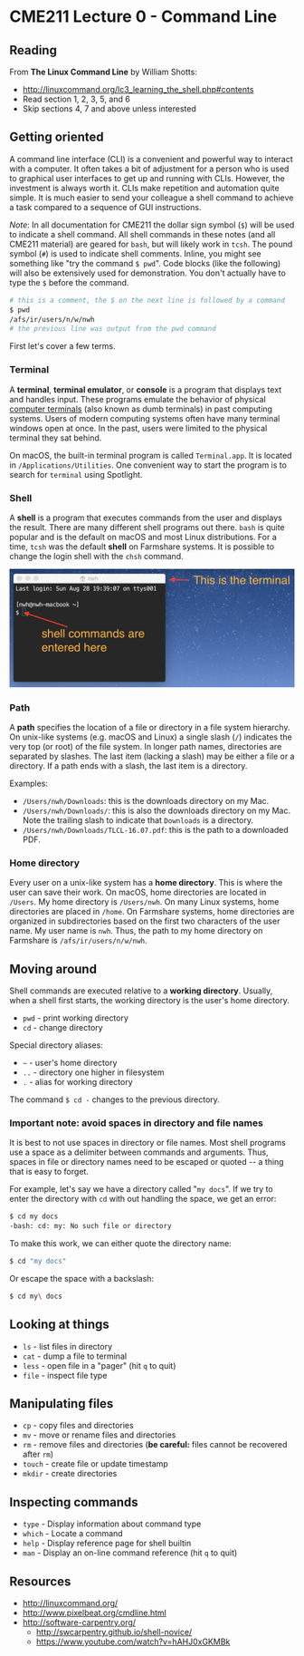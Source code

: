 # CME211 Lecture 0 - Command Line

## Reading

From **The Linux Command Line** by William Shotts:
  * <http://linuxcommand.org/lc3_learning_the_shell.php#contents>
  * Read section 1, 2, 3, 5, and 6
  * Skip sections 4, 7 and above unless interested

## Getting oriented

A command line interface (CLI) is a convenient and powerful way to interact with
a computer.  It often takes a bit of adjustment for a person who is used to
graphical user interfaces to get up and running with CLIs.  However, the
investment is always worth it.  CLIs make repetition and automation quite
simple.  It is much easier to send your colleague a shell command to achieve a
task compared to a sequence of GUI instructions.

*Note*: In all documentation for CME211 the dollar sign symbol (`$`) will be
used to indicate a shell command.  All shell commands in these notes (and all
CME211 material) are geared for `bash`, but will likely work in `tcsh`.  The
pound symbol (`#`) is used to indicate shell comments.  Inline, you might see
something like "try the command `$ pwd`".  Code blocks (like the following)
will also be extensively used for demonstration.  You don't actually have to
type the `$` before the command.

```sh
# this is a comment, the $ on the next line is followed by a command
$ pwd
/afs/ir/users/n/w/nwh
# the previous line was output from the pwd command
```

First let's cover a few terms.

### Terminal

A **terminal**, **terminal emulator**, or **console** is a program that displays
text and handles input.  These programs emulate the behavior of physical
[computer terminals](https://en.wikipedia.org/wiki/Computer_terminal) (also
known as dumb terminals) in past computing systems.  Users of modern computing
systems often have many terminal windows open at once.  In the past, users were
limited to the physical terminal they sat behind.

On macOS, the built-in terminal program is called `Terminal.app`.  It is located
in `/Applications/Utilities`.  One convenient way to start the program is to
search for `terminal` using Spotlight.

### Shell

A **shell** is a program that executes commands from the user and displays the
result.  There are many different shell programs out there.  `bash` is quite
popular and is the default on macOS and most Linux distributions.  For a time,
`tcsh` was the default **shell** on Farmshare systems.  It is possible to change
the login shell with the `chsh` command.

![fig](fig/terminal-shell.png)

### Path

A **path** specifies the location of a file or directory in a file system
hierarchy.  On unix-like systems (e.g. macOS and Linux) a single slash (`/`)
indicates the very top (or root) of the file system.  In longer path names,
directories are separated by slashes.  The last item (lacking a slash) may be
either a file or a directory.  If a path ends with a slash, the last item is a
directory.

Examples:

* `/Users/nwh/Downloads`: this is the downloads directory on my Mac.
* `/Users/nwh/Downloads/`: this is also the downloads directory on my Mac.  Note
  the trailing slash to indicate that `Downloads` is a directory.
* `/Users/nwh/Downloads/TLCL-16.07.pdf`: this is the path to a downloaded PDF.

### Home directory

Every user on a unix-like system has a **home directory**.  This is where the
user can save their work.  On macOS, home directories are located in `/Users`.
My home directory is `/Users/nwh`.  On many Linux systems, home directories are
placed in `/home`.  On Farmshare systems, home directories are organized in
subdirectories based on the first two characters of the user name.  My user name
is `nwh`.  Thus, the path to my home directory on Farmshare is
`/afs/ir/users/n/w/nwh`.

## Moving around

Shell commands are executed relative to a **working directory**.  Usually, when
a shell first starts, the working directory is the user's home directory.

* `pwd` - print working directory
* `cd` - change directory

Special directory aliases:

* `~` - user's home directory
* `..` - directory one higher in filesystem
* `.` - alias for working directory

The command `$ cd -` changes to the previous directory.

### Important note: avoid spaces in directory and file names

It is best to not use spaces in directory or file names.  Most shell programs
use a space as a delimiter between commands and arguments.  Thus, spaces in file
or directory names need to be escaped or quoted -- a thing that is easy to
forget.

For example, let's say we have a directory called "`my docs`".  If we try to
enter the directory with `cd` with out handling the space, we get an error:

```sh
$ cd my docs
-bash: cd: my: No such file or directory
```

To make this work, we can either quote the directory name:

```sh
$ cd "my docs"
```

Or escape the space with a backslash:

```sh
$ cd my\ docs
```

## Looking at things

* `ls` - list files in directory
* `cat` - dump a file to terminal
* `less` - open file in a "pager" (hit `q` to quit)
* `file` - inspect file type

## Manipulating files

* `cp` - copy files and directories
* `mv` - move or rename files and directories
* `rm` - remove files and directories
  (**be careful:** files cannot be recovered after `rm`)
* `touch` - create file or update timestamp
* `mkdir` - create directories

## Inspecting commands

* `type` - Display information about command type
* `which` - Locate a command
* `help` - Display reference page for shell builtin
* `man` - Display an on-line command reference (hit `q` to quit)

## Resources

* <http://linuxcommand.org/>
* <http://www.pixelbeat.org/cmdline.html>
* <http://software-carpentry.org/>
  * <http://swcarpentry.github.io/shell-novice/>
  * <https://www.youtube.com/watch?v=hAHJ0xGKMBk>
